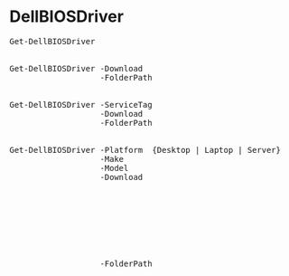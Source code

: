 # DellBIOSDriver

<pre>
Get-DellBIOSDriver


Get-DellBIOSDriver -Download
                   -FolderPath  <Object>


Get-DellBIOSDriver -ServiceTag  <string> 
                   -Download
                   -FolderPath  <Object>


Get-DellBIOSDriver -Platform  {Desktop | Laptop | Server} 
                   -Make  <Object>
                   -Model  <Object>
                   -Download 
                   -FolderPath  <Object>


Get-DellBIOSDriver -Syntax
                   -IncludeExamples



REMARKS:

Default Path for [-Download] is 'C:\Windows\Temp'

Using Get-DellBIOSDriver by itself is permitted and filterable through the pipeline or with standalone properties


TAB COMPLETION:

[-Make] - Returns available makes based on  [-Platform]  chosen

[-Model] - Returns webrequest array of models based on  [-Platform]  and  [-Make]  chosen

[-FolderPath] - Will open FOLDER dialog







Install-DellBIOSDriver

Install-DellBIOSDriver -File  <string> 
                       -BiosPass  <Object>
                       -LogFile  <string>
                       -SupressUI
                       -OverrideSoftDependencyError
                       -AutoReboot
                       -PurgeLeftOvers  {LogFile | Exe | All}

 Install-DellBIOSDriver -Syntax
                        -IncludeExamples



REMARKS:

Default path for  [-LogFile]  is ''C:\Windows\Temp'' 

LogFile is saved as (ex.  $("DellBios__$("{0:M-dd-yy-HH_mm_ss}" -f (Get-Date)).log") )

[-File] will only show if initialized on the entrypoint of the pipeline

[-OverrideSoftDependencyError] is used in the event that the same BIOS version 
is being installed or other sofwtare dependency related errors  


TAB COMPLETION:

[-File] - Will open FILE Dialog

[-BiosPass]  - Will execute securestring form that will be captured in separate contained variable


  </pre>
  
  
  
  
  Bitcoin: bc1qvr54m06hfvm0jkty8mvlug2uw8ye45wej4fp0p
  
  
  
